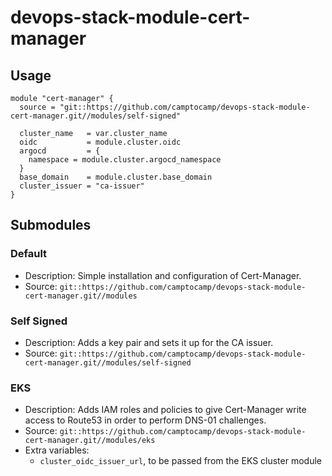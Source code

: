 # devops-stack-module-cert-manager


## Usage

```hcl
module "cert-manager" {
  source = "git::https://github.com/camptocamp/devops-stack-module-cert-manager.git//modules/self-signed"

  cluster_name   = var.cluster_name
  oidc           = module.cluster.oidc
  argocd         = {
    namespace = module.cluster.argocd_namespace
  }
  base_domain    = module.cluster.base_domain
  cluster_issuer = "ca-issuer"
}
```

## Submodules

### Default

- Description: Simple installation and configuration of Cert-Manager.
- Source: `git::https://github.com/camptocamp/devops-stack-module-cert-manager.git//modules`


### Self Signed

- Description: Adds a key pair and sets it up for the CA issuer.
- Source: `git::https://github.com/camptocamp/devops-stack-module-cert-manager.git//modules/self-signed`


### EKS

- Description: Adds IAM roles and policies to give Cert-Manager write access to
  Route53 in order to perform DNS-01 challenges.
- Source: `git::https://github.com/camptocamp/devops-stack-module-cert-manager.git//modules/eks`
- Extra variables:
   - `cluster_oidc_issuer_url`, to be passed from the EKS cluster module
